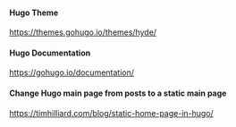 
#### Hugo Theme
https://themes.gohugo.io/themes/hyde/

#### Hugo Documentation
https://gohugo.io/documentation/

#### Change Hugo main page from posts to a static main page
https://timhilliard.com/blog/static-home-page-in-hugo/

